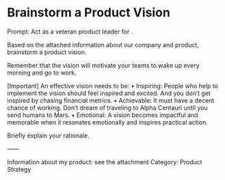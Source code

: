 # Brainstorm a Product Vision

Prompt: Act as a veteran product leader for <product>.

Based on the attached information about our company and product, brainstorm a product vision.

Remember that the vision will motivate your teams to wake up every morning and go to work.

[Important] An effective vision needs to be:
• Inspiring: People who help to implement the vision should feel inspired and excited. And you don’t get inspired by chasing financial metrics.
• Achievable: It must have a decent chance of working. Don’t dream of traveling to Alpha Centauri until you send humans to Mars.
• Emotional: A vision becomes impactful and memorable when it resonates emotionally and inspires practical action.

Briefly explain your rationale.

——

Information about my product: see the attachment
Category: Product Strategy